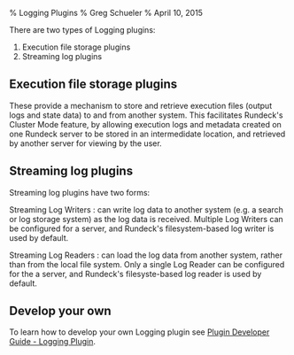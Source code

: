 % Logging Plugins
% Greg Schueler
% April 10, 2015

There are two types of Logging plugins:

1. Execution file storage plugins
2. Streaming log plugins

## Execution file storage plugins

These provide a mechanism to store and retrieve execution files (output logs and state data) to and from another system. This facilitates Rundeck's Cluster Mode feature, by allowing execution logs and metadata created on one Rundeck server to be stored in an intermedidate location, and retrieved by another server for viewing by the user.

## Streaming log plugins

Streaming log plugins have two forms:

Streaming Log Writers
:   can write log data to another system (e.g. a search or log storage system) as the log data is received.  Multiple Log Writers can be configured for a server, and Rundeck's filesystem-based log writer is used by default.

Streaming Log Readers
:   can load the log data from another system, rather than from the local file system.  Only a single Log Reader can be configured for the a server, and Rundeck's filesyste-based log reader is used by default.

## Develop your own

To learn how to develop your own Logging plugin
see [Plugin Developer Guide - Logging Plugin](../developer/logging-plugin.html).
